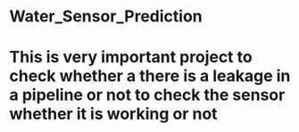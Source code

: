 # Water_Sensor_Prediction
# This is very important project to check whether a there is a leakage in a pipeline or not to check the sensor whether it is working or not 
